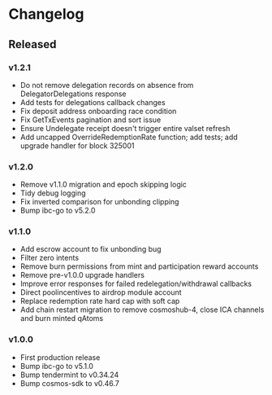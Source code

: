 # Changelog

## Released

### v1.2.1

- Do not remove delegation records on absence from DelegatorDelegations response
- Add tests for delegations callback changes
- Fix deposit address onboarding race condition
- Fix GetTxEvents pagination and sort issue
- Ensure Undelegate receipt doesn't trigger entire valset refresh
- Add uncapped OverrideRedemptionRate function; add tests; add upgrade handler for block 325001

### v1.2.0

- Remove v1.1.0 migration and epoch skipping logic
- Tidy debug logging
- Fix inverted comparison for unbonding clipping
- Bump ibc-go to v5.2.0

### v1.1.0

- Add escrow account to fix unbonding bug
- Filter zero intents
- Remove burn permissions from mint and participation reward accounts
- Remove pre-v1.0.0 upgrade handlers
- Improve error responses for failed redelegation/withdrawal callbacks
- Direct poolincentives to airdrop module account
- Replace redemption rate hard cap with soft cap
- Add chain restart migration to remove cosmoshub-4, close ICA channels and burn minted qAtoms

### v1.0.0

- First production release
- Bump ibc-go to v5.1.0
- Bump tendermint to v0.34.24
- Bump cosmos-sdk to v0.46.7
